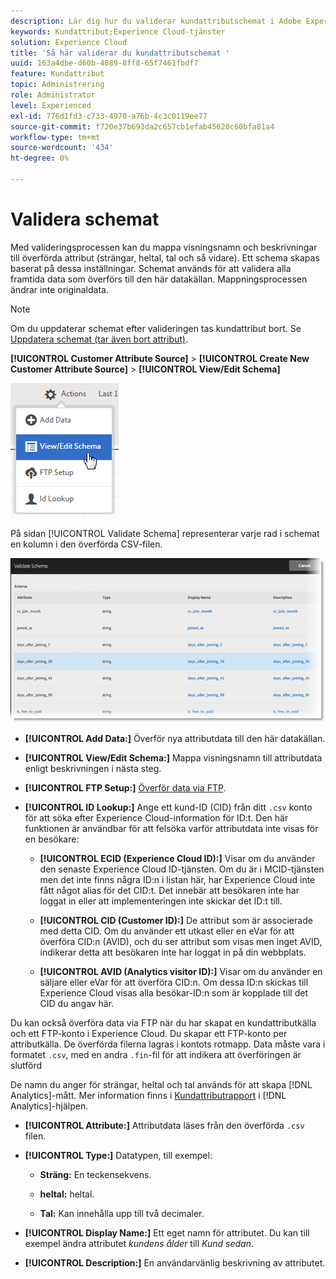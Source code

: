 ```yaml
---
description: Lär dig hur du validerar kundattributschemat i Adobe Experience Cloud.
keywords: Kundattribut;Experience Cloud-tjänster
solution: Experience Cloud
title: 'Så här validerar du kundattributschemat '
uuid: 163a4dbe-d60b-4089-8ff8-65f7461fbdf7
feature: Kundattribut
topic: Administrering
role: Administrator
level: Experienced
exl-id: 776d1fd3-c733-4970-a76b-4c3c0119ee77
source-git-commit: f720e37b693da2c657cb1efab45620c60bfa81a4
workflow-type: tm+mt
source-wordcount: '434'
ht-degree: 0%

---
```


# Validera schemat

Med valideringsprocessen kan du mappa visningsnamn och beskrivningar till överförda attribut (strängar, heltal, tal och så vidare). Ett schema skapas baserat på dessa inställningar. Schemat används för att validera alla framtida data som överförs till den här datakällan. Mappningsprocessen ändrar inte originaldata.

>[!NOTE]
>
>Om du uppdaterar schemat efter valideringen tas kundattribut bort. Se [Uppdatera schemat (tar även bort attribut)](../attributes/t-crs-usecase.md#task_6568898BB7C44A42ABFB86532B89063C).

**[!UICONTROL Customer Attribute Source]** > **[!UICONTROL Create New Customer Attribute Source]** > **[!UICONTROL View/Edit Schema]**

![](assets/view_edit_schema.png)

På sidan [!UICONTROL Validate Schema] representerar varje rad i schemat en kolumn i den överförda CSV-filen.

![](assets/06_crs_usecase.png)

* **[!UICONTROL Add Data:]** Överför nya attributdata till den här datakällan.

* **[!UICONTROL View/Edit Schema:]** Mappa visningsnamn till attributdata enligt beskrivningen i nästa steg.

* **[!UICONTROL FTP Setup:]** [Överför data via FTP](../attributes/t-upload-attributes-ftp.md#task_591C3B6733424718A62453D2F8ADF73B).

* **[!UICONTROL ID Lookup:]** Ange ett kund-ID (CID) från ditt  `.csv` konto för att söka efter Experience Cloud-information för ID:t. Den här funktionen är användbar för att felsöka varför attributdata inte visas för en besökare:

   * **[!UICONTROL ECID (Experience Cloud ID):]** Visar om du använder den senaste Experience Cloud ID-tjänsten. Om du är i MCID-tjänsten men det inte finns några ID:n i listan här, har Experience Cloud inte fått något alias för det CID:t. Det innebär att besökaren inte har loggat in eller att implementeringen inte skickar det ID:t till.

   * **[!UICONTROL CID (Customer ID):]** De attribut som är associerade med detta CID. Om du använder ett utkast eller en eVar för att överföra CID:n (AVID), och du ser attribut som visas men inget AVID, indikerar detta att besökaren inte har loggat in på din webbplats.

   * **[!UICONTROL AVID (Analytics visitor ID):]** Visar om du använder en säljare eller eVar för att överföra CID:n. Om dessa ID:n skickas till Experience Cloud visas alla besökar-ID:n som är kopplade till det CID du angav här.

Du kan också överföra data via FTP när du har skapat en kundattributkälla och ett FTP-konto i Experience Cloud. Du skapar ett FTP-konto per attributkälla. De överförda filerna lagras i kontots rotmapp. Data måste vara i formatet `.csv`, med en andra `.fin`-fil för att indikera att överföringen är slutförd

De namn du anger för strängar, heltal och tal används för att skapa [!DNL Analytics]-mått. Mer information finns i [Kundattributrapport](https://experienceleague.adobe.com/docs/analytics/components/variables/dimensions-reports/reports-customer-attributes.html?lang=en) i [!DNL Analytics]-hjälpen.

* **[!UICONTROL Attribute:]** Attributdata läses från den överförda  `.csv` filen.

* **[!UICONTROL Type:]** Datatypen, till exempel:

   * **Sträng:** En teckensekvens.

   * **heltal:** heltal.

   * **Tal:** Kan innehålla upp till två decimaler.

* **[!UICONTROL Display Name:]** Ett eget namn för attributet. Du kan till exempel ändra attributet *kundens ålder* till *Kund sedan*.

* **[!UICONTROL Description:]** En användarvänlig beskrivning av attributet.
